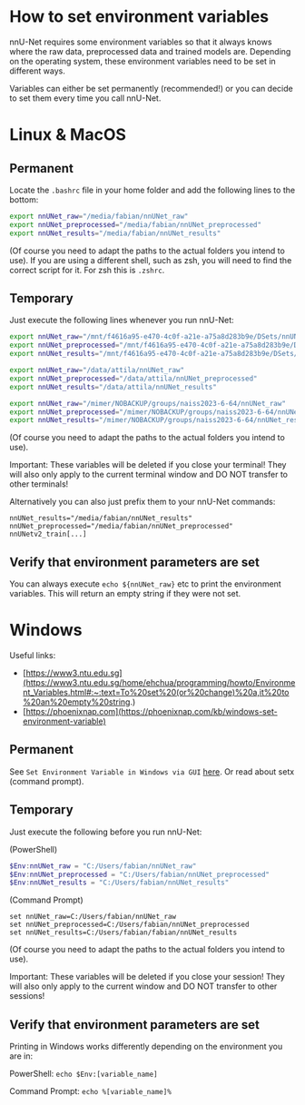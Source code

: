 # How to set environment variables

nnU-Net requires some environment variables so that it always knows where the raw data, preprocessed data and trained 
models are. Depending on the operating system, these environment variables need to be set in different ways.

Variables can either be set permanently (recommended!) or you can decide to set them every time you call nnU-Net. 

# Linux & MacOS

## Permanent
Locate the `.bashrc` file in your home folder and add the following lines to the bottom:

```bash
export nnUNet_raw="/media/fabian/nnUNet_raw"
export nnUNet_preprocessed="/media/fabian/nnUNet_preprocessed"
export nnUNet_results="/media/fabian/nnUNet_results"
```

(Of course you need to adapt the paths to the actual folders you intend to use).
If you are using a different shell, such as zsh, you will need to find the correct script for it. For zsh this is `.zshrc`.

## Temporary
Just execute the following lines whenever you run nnU-Net:
```bash
export nnUNet_raw="/mnt/f4616a95-e470-4c0f-a21e-a75a8d283b9e/DSets/nnUNet_raw"
export nnUNet_preprocessed="/mnt/f4616a95-e470-4c0f-a21e-a75a8d283b9e/DSets/nnUNet_preprocessed"
export nnUNet_results="/mnt/f4616a95-e470-4c0f-a21e-a75a8d283b9e/DSets/nnUNet_results"
```

```bash
export nnUNet_raw="/data/attila/nnUNet_raw"
export nnUNet_preprocessed="/data/attila/nnUNet_preprocessed"
export nnUNet_results="/data/attila/nnUNet_results"
```


```bash
export nnUNet_raw="/mimer/NOBACKUP/groups/naiss2023-6-64/nnUNet_raw"
export nnUNet_preprocessed="/mimer/NOBACKUP/groups/naiss2023-6-64/nnUNet_preprocessed"
export nnUNet_results="/mimer/NOBACKUP/groups/naiss2023-6-64/nnUNet_results"
```
(Of course you need to adapt the paths to the actual folders you intend to use).

Important: These variables will be deleted if you close your terminal! They will also only apply to the current 
terminal window and DO NOT transfer to other terminals!

Alternatively you can also just prefix them to your nnU-Net commands:

`nnUNet_results="/media/fabian/nnUNet_results" nnUNet_preprocessed="/media/fabian/nnUNet_preprocessed" nnUNetv2_train[...]`

## Verify that environment parameters are set
You can always execute `echo ${nnUNet_raw}` etc to print the environment variables. This will return an empty string if 
they were not set.

# Windows
Useful links:
- [https://www3.ntu.edu.sg](https://www3.ntu.edu.sg/home/ehchua/programming/howto/Environment_Variables.html#:~:text=To%20set%20(or%20change)%20a,it%20to%20an%20empty%20string.)
- [https://phoenixnap.com](https://phoenixnap.com/kb/windows-set-environment-variable)

## Permanent
See `Set Environment Variable in Windows via GUI` [here](https://phoenixnap.com/kb/windows-set-environment-variable). 
Or read about setx (command prompt).

## Temporary
Just execute the following before you run nnU-Net:

(PowerShell)
```PowerShell
$Env:nnUNet_raw = "C:/Users/fabian/nnUNet_raw"
$Env:nnUNet_preprocessed = "C:/Users/fabian/nnUNet_preprocessed"
$Env:nnUNet_results = "C:/Users/fabian/nnUNet_results"
```

(Command Prompt)
```Command Prompt
set nnUNet_raw=C:/Users/fabian/nnUNet_raw
set nnUNet_preprocessed=C:/Users/fabian/nnUNet_preprocessed
set nnUNet_results=C:/Users/fabian/fabian/nnUNet_results
```

(Of course you need to adapt the paths to the actual folders you intend to use).

Important: These variables will be deleted if you close your session! They will also only apply to the current 
window and DO NOT transfer to other sessions!

## Verify that environment parameters are set
Printing in Windows works differently depending on the environment you are in:

PowerShell: `echo $Env:[variable_name]`

Command Prompt: `echo %[variable_name]%`

